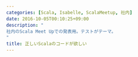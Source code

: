 ```yaml
---
categories: [Scala, Isabelle, ScalaMeetup, 社内]
date: 2016-10-05T00:10:25+09:00
description: "
社内のScala Meet Upでの発表用。テストがテーマ。
"
title: 正しいScalaのコードが欲しい
---
```


<section data-markdown
    data-separator="\n===\n"
    data-vertical="\n---\n"
    data-notes="^Note:">
<script type="text/template">
# 正しいScalaのコードが欲しい
----------------------

<!-- .slide: class="center" -->
===
# About Me
---------
![κeenのアイコン](/images/icon.png) <!-- .element: style="position:absolute;right:0;z-index:-1" -->

 + κeen
 + [@blackenedgold](https://twitter.com/blackenedgold)
 + Github: [KeenS](https://github.com/KeenS)
 + 基盤開発グループ
 + Lisp, ML, Rust, Shell Scriptあたりを書きます
   + Scalaはあんまり
===
# Scalaを始めたばかりの頃の話

<!-- .slide: class="center" -->
===


``` scala
def revappend[A](
    xs: List[A],
    ys: List[A]): List[A] = match xs {
  case Nil => Nil
  case x::xs_ => revappend(xs_, x::ys)
}
```

===

``` scala
def length(xs: List[_]): Int = xs match {
  case Nil => Nil
  case x::xs_ => 1 + length(xs_)
}
```

===

``` scala
def append[A](
    xs: List[A],
    ys: List[A]): List[A] = xs match {
  case Nil => Nil
  case x::xs_ => x :: append(xs_, ys)
}

append(List(1, 2, 3), List(4, 5, 6))
// => List(1, 2, 3)

```

===
# Scalaを始めたばかりの頃の話
-----------------------------

* 正しくないコードばかり書いてしまう
  + 他の言語の構文と混ぜてしまう
  + 型エラー
  + 実装ミス
* 正しいScalaのコードが欲しい

===
# 正しさって？
-------------

* 構文が正しいコード?
* コンパイルが通るコード?
* バグのないコード？
  + テストが通るコード?

===
# 正しさって？
-----------

* 数学だったら？
* 数学なら証明されれば正しい
* プログラムの証明????

===
# Isabelle
----------

* 汎用証明支援系
* [Isabelle](https://isabelle.in.tum.de/)
* 結構昔からある
* 関数型言語 + 高階論理

===
# コード
--------

``` isabelle
datatype 'a list = Nil                 ("[]")
  | Cons 'a "'a list"    (infixr "#" 65)

primrec app :: "'a list => 'a list => 'a list" (infixr "@" 65)
  where
  "[] @ ys      = ys" |
  "(x # xs) @ ys = x # (xs @ ys)"
```

===

# 証明
------

``` isabelle
lemma app_Nil2 [simp]: "xs @ [] = xs"
  apply(induct_tac xs)
  apply auto
  done

lemma app_assoc [simp]: "(xs @ ys) @ zs = xs @ (ys @ zs)"
  apply (induct_tac xs)
  apply auto
  done
```

===
# Extract
---------

```isabelle
export_code append
   in Scala
   module_name "Example"
   file "Example.scala"
```

===
# Scalaのコード
---------------

証明されたScalaのコードが手に入る

``` scala
object Example {

abstract sealed class list[A]
final case class Nila[A]() extends list[A]
final case class Cons[A](a: A, b: list[A]) extends list[A]

def append[A](x0: list[A], ys: list[A]): list[A] = (x0, ys) match {
  case (Nila(), ys) => ys
  case (Cons(x, xs), ys) => Cons[A](x, append[A](xs, ys))
}

} /* object Example */

```

===
# 余談
-------

他の言語にもextract出来る

```isabelle
export_code append
   in SML
   module_name "Example"
   file "Example.sml"
```


===
# まとめ
---------

* プログラムは証明出来るよ
* Isabelleで証明が出来るよ
* Isabelleで証明したら正しいScalaのコードが手に入るよ

</script>
</section>
